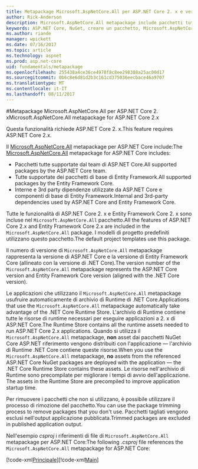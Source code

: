 ```yaml
---
title: Metapackage Microsoft.AspNetCore.All per ASP.NET Core 2. x e versioni successive
author: Rick-Anderson
description: Microsoft.AspNetCore.All metapackage include pacchetti tutte supportati.
keywords: ASP.NET Core, NuGet, creare un pacchetto, Microsoft.AspNetCore.All, metapackage
ms.author: riande
manager: wpickett
ms.date: 07/16/2017
ms.topic: article
ms.technology: aspnet
ms.prod: asp.net-core
uid: fundamentals/metapackage
ms.openlocfilehash: 255438a4ce36ce4978f8c8ee298388a25ac00d17
ms.sourcegitcommit: 0b6c8e6d81d2b3c161cd375036eecbace46a9707
ms.translationtype: MT
ms.contentlocale: it-IT
ms.lasthandoff: 08/11/2017
---
```

#<a name="microsoftaspnetcoreall-metapackage-for-aspnet-core-2x"></a><span data-ttu-id="4bbf8-104">Metapackage Microsoft.AspNetCore.All per ASP.NET Core 2. x</span><span class="sxs-lookup"><span data-stu-id="4bbf8-104">Microsoft.AspNetCore.All metapackage for ASP.NET Core 2.x</span></span>

<span data-ttu-id="4bbf8-105">Questa funzionalità richiede ASP.NET Core 2. x.</span><span class="sxs-lookup"><span data-stu-id="4bbf8-105">This feature requires ASP.NET Core 2.x.</span></span>

<span data-ttu-id="4bbf8-106">Il [Microsoft.AspNetCore.All](https://www.nuget.org/packages/Microsoft.AspNetCore.All) metapackage per ASP.NET Core include:</span><span class="sxs-lookup"><span data-stu-id="4bbf8-106">The [Microsoft.AspNetCore.All](https://www.nuget.org/packages/Microsoft.AspNetCore.All) metapackage for ASP.NET Core includes:</span></span>

* <span data-ttu-id="4bbf8-107">Pacchetti tutte supportate dal team di ASP.NET Core.</span><span class="sxs-lookup"><span data-stu-id="4bbf8-107">All supported packages by the ASP.NET Core team.</span></span>
* <span data-ttu-id="4bbf8-108">Tutte supportate dei pacchetti di base di Entity Framework.</span><span class="sxs-lookup"><span data-stu-id="4bbf8-108">All supported packages by the Entity Framework Core.</span></span> 
* <span data-ttu-id="4bbf8-109">Interne e 3rd party dipendenze utilizzate da ASP.NET Core e componenti di base di Entity Framework.</span><span class="sxs-lookup"><span data-stu-id="4bbf8-109">Internal and 3rd-party dependencies used by ASP.NET Core and Entity Framework Core.</span></span> 

<span data-ttu-id="4bbf8-110">Tutte le funzionalità di ASP.NET Core 2. x e Entity Framework Core 2. x sono incluse nel `Microsoft.AspNetCore.All` pacchetto.</span><span class="sxs-lookup"><span data-stu-id="4bbf8-110">All the features of ASP.NET Core 2.x and Entity Framework Core 2.x are included in the `Microsoft.AspNetCore.All` package.</span></span> <span data-ttu-id="4bbf8-111">I modelli di progetto predefiniti utilizzano questo pacchetto.</span><span class="sxs-lookup"><span data-stu-id="4bbf8-111">The default project templates use this package.</span></span>

<span data-ttu-id="4bbf8-112">Il numero di versione di `Microsoft.AspNetCore.All` metapackage rappresenta la versione di ASP.NET Core e la versione di Entity Framework Core (allineato con la versione di .NET Core).</span><span class="sxs-lookup"><span data-stu-id="4bbf8-112">The version number of the `Microsoft.AspNetCore.All` metapackage represents the ASP.NET Core version and Entity Framework Core version (aligned with the .NET Core version).</span></span>

<span data-ttu-id="4bbf8-113">Le applicazioni che utilizzano il `Microsoft.AspNetCore.All` metapackage usufruire automaticamente di archivio di Runtime di .NET Core.</span><span class="sxs-lookup"><span data-stu-id="4bbf8-113">Applications that use the `Microsoft.AspNetCore.All` metapackage automatically take advantage of the .NET Core Runtime Store.</span></span> <span data-ttu-id="4bbf8-114">L'archivio di Runtime contiene tutte le risorse di runtime necessari per eseguire applicazioni a 2. x di ASP.NET Core.</span><span class="sxs-lookup"><span data-stu-id="4bbf8-114">The Runtime Store contains all the runtime assets needed to run ASP.NET Core 2.x applications.</span></span> <span data-ttu-id="4bbf8-115">Quando si utilizza il `Microsoft.AspNetCore.All` metapackage, **non** asset dai pacchetti NuGet Core ASP.NET riferimento vengono distribuiti con l'applicazione &mdash; l'archivio di Runtime .NET Core contiene queste risorse.</span><span class="sxs-lookup"><span data-stu-id="4bbf8-115">When you use the `Microsoft.AspNetCore.All` metapackage, **no** assets from the referenced ASP.NET Core NuGet packages are deployed with the application &mdash; the .NET Core Runtime Store contains these assets.</span></span> <span data-ttu-id="4bbf8-116"><!-- todo add link to Runtime store -->Le risorse nell'archivio di Runtime sono precompilate per migliorare i tempi di avvio dell'applicazione.</span><span class="sxs-lookup"><span data-stu-id="4bbf8-116"><!-- todo add link to Runtime store --> The assets in the Runtime Store are precompiled to improve application startup time.</span></span>

<span data-ttu-id="4bbf8-117">Per rimuovere i pacchetti che non si utilizzano, è possibile utilizzare il processo di rimozione del pacchetto.</span><span class="sxs-lookup"><span data-stu-id="4bbf8-117">You can use the package trimming process to remove packages that you don't use.</span></span> <span data-ttu-id="4bbf8-118">Pacchetti tagliati vengono esclusi nell'output applicazione pubblicata.</span><span class="sxs-lookup"><span data-stu-id="4bbf8-118">Trimmed packages are excluded in published application output.</span></span>

<span data-ttu-id="4bbf8-119">Nell'esempio *csproj* i riferimenti di file di `Microsoft.AspNetCore.All` metapackage per ASP.NET Core:</span><span class="sxs-lookup"><span data-stu-id="4bbf8-119">The following *.csproj* file references the `Microsoft.AspNetCore.All` metapackage for ASP.NET Core:</span></span>

<span data-ttu-id="4bbf8-120">[!code-xml[Principale](..\mvc\views\view-compilation\sample\MvcRazorCompileOnPublish2.csproj?highlight=9)]</span><span class="sxs-lookup"><span data-stu-id="4bbf8-120">[!code-xml[Main](..\mvc\views\view-compilation\sample\MvcRazorCompileOnPublish2.csproj?highlight=9)]</span></span>
